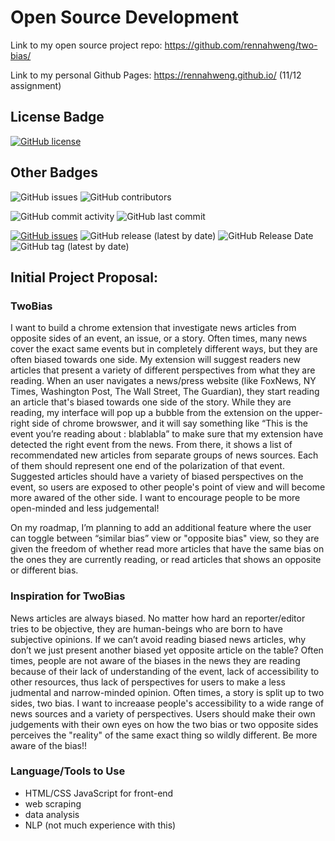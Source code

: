 # Open Source Development
Link to my open source project repo: https://github.com/rennahweng/two-bias/

Link to my personal Github Pages: https://rennahweng.github.io/ (11/12 assignment)
<br>

## License Badge
[![GitHub license](https://img.shields.io/github/license/rennahweng/project-proposals-f2020)](https://github.com/rennahweng/project-proposals-f2020/blob/master/LICENSE)

## Other Badges
![GitHub issues](https://img.shields.io/badge/open%20source-HELP--WANTED-red)
![GitHub contributors](https://img.shields.io/github/contributors/rennahweng/project-proposals-f2020)

![GitHub commit activity](https://img.shields.io/github/commit-activity/m/rennahweng/project-proposals-f2020)
![GitHub last commit](https://img.shields.io/github/last-commit/rennahweng/project-proposals-f2020?color=blueviolet)

[![GitHub issues](https://img.shields.io/github/issues/rennahweng/project-proposals-f2020?color=red)](https://github.com/rennahweng/project-proposals-f2020/issues)
![GitHub release (latest by date)](https://img.shields.io/github/v/release/rennahweng/project-proposals-f2020?color=orange)
![GitHub Release Date](https://img.shields.io/github/release-date/rennahweng/project-proposals-f2020?color=ff69b4)
![GitHub tag (latest by date)](https://img.shields.io/github/v/tag/rennahweng/project-proposals-f2020?color=9cf)


## Initial Project Proposal:
### **TwoBias**
I want to build a chrome extension that investigate news articles from opposite sides of an event, an issue, or a story. Often times, many news cover the exact same events but in completely different ways, but they are often biased towards one side. My extension will suggest readers new articles that present a variety of different perspectives from what they are reading. When an user navigates a news/press website (like FoxNews, NY Times, Washington Post, The Wall Street, The Guardian), they start reading an article that's biased towards one side of the story. While they are reading, my interface will pop up a bubble from the extension on the upper-right side of chrome browswer, and it will say something like “This is the event you’re reading about : blablabla” to make sure that my extension have detected the right event from the news. From there, it shows a list of recommendated new articles from separate groups of news sources. Each of them should represent one end of the polarization of that event. Suggested articles should have a variety of biased perspectives on the event, so users are exposed to other people's point of view and will become more awared of the other side. I want to encourage people to be more open-minded and less judgemental!

On my roadmap, I’m planning to add an additional feature where the user can toggle between “similar bias” view or "opposite bias" view, so they are given the freedom of whether read more articles that have the same bias on the ones they are currently reading, or read articles that shows an opposite or different bias.

### Inspiration for TwoBias
News articles are always biased. No matter how hard an reporter/editor tries to be objective, they are human-beings who are born to have subjective opinions. If we can’t avoid reading biased news articles, why don’t we just present another biased yet opposite article on the table? Often times, people are not aware of the biases in the news they are reading because of their lack of understanding of the event, lack of accessibility to other resources, thus lack of perspectives for users to make a less judmental and narrow-minded opinion. Often times, a story is split up to two sides, two bias. I want to increaase people's accessibility to a wide range of news sources and a variety of perspectives. Users should make their own judgements with their own eyes on how the two bias or two opposite sides perceives the "reality" of the same exact thing so wildly different. Be more aware of the bias!!

### Language/Tools to Use
- HTML/CSS JavaScript for front-end
- web scraping
- data analysis
- NLP (not much experience with this)
